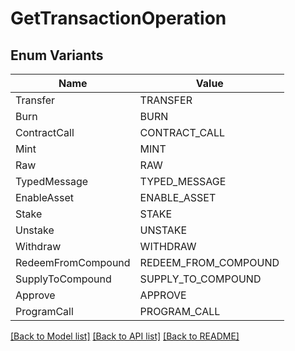 # GetTransactionOperation

## Enum Variants

| Name | Value |
|---- | -----|
| Transfer | TRANSFER |
| Burn | BURN |
| ContractCall | CONTRACT_CALL |
| Mint | MINT |
| Raw | RAW |
| TypedMessage | TYPED_MESSAGE |
| EnableAsset | ENABLE_ASSET |
| Stake | STAKE |
| Unstake | UNSTAKE |
| Withdraw | WITHDRAW |
| RedeemFromCompound | REDEEM_FROM_COMPOUND |
| SupplyToCompound | SUPPLY_TO_COMPOUND |
| Approve | APPROVE |
| ProgramCall | PROGRAM_CALL |


[[Back to Model list]](../README.md#documentation-for-models) [[Back to API list]](../README.md#documentation-for-api-endpoints) [[Back to README]](../README.md)


